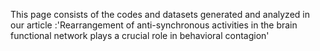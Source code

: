 This page consists of the codes and  datasets generated and analyzed in our article :'Rearrangement of anti-synchronous activities in the brain functional network plays a crucial role in behavioral contagion'
